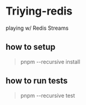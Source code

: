 # Triying-redis

playing w/ Redis Streams

## how to setup

> pnpm --recursive install

## how to run tests

> pnpm --recursive test

